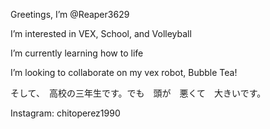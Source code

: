 Greetings, I’m @Reaper3629

I’m interested in VEX, School, and Volleyball

I’m currently learning how to life

I’m looking to collaborate on my vex robot, Bubble Tea!

そして、　高校の三年生です。でも　頭が　悪くて　大きいです。

Instagram: chitoperez1990 

<!---
Reaper3629/Reaper3629 is a ✨ special ✨ repository because its `README.md` (this file) appears on your GitHub profile.
You can click the Preview link to take a look at your changes.
--->
